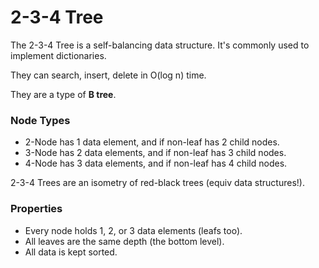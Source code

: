 2-3-4 Tree
==========

The 2-3-4 Tree is a self-balancing data structure. It's commonly used
to implement dictionaries.

They can search, insert, delete in O(log n) time.

They are a type of **B tree**.

### Node Types

* 2-Node has 1 data element, and if non-leaf has 2 child nodes.
* 3-Node has 2 data elements, and if non-leaf has 3 child nodes.
* 4-Node has 3 data elements, and if non-leaf has 4 child nodes.

2-3-4 Trees are an isometry of red-black trees (equiv data structures!).

### Properties

* Every node holds 1, 2, or 3 data elements (leafs too).
* All leaves are the same depth (the bottom level).
* All data is kept sorted.


